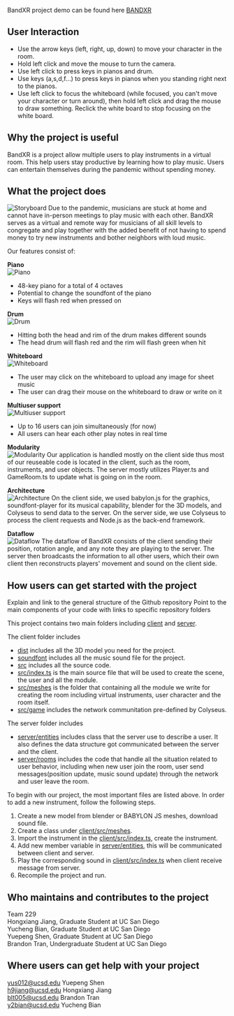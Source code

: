 BandXR project demo can be found here [BANDXR](https://bandxr.herokuapp.com/)  

## User Interaction  
* Use the arrow keys (left, right, up, down) to move your character in the room.  
* Hold left click and move the mouse to turn the camera.  
* Use left click to press keys in pianos and drum.  
* Use keys (a,s,d,f...) to press keys in pianos when you standing right next to the pianos.  
* Use left click to focus the whiteboard (while focused, you can't move your character or turn around), then hold left click and drag the mouse to draw something. Reclick the white board to stop focusing on the white board.  

## Why the project is useful
BandXR is a project allow multiple users to play instruments in a virtual room. This help users stay productive by learning how to play music. Users can entertain themselves during the pandemic without spending money.
 
## What the project does
![Storyboard](/images/storyboard.png)
Due to the pandemic, musicians are stuck at home and cannot 
have in-person meetings to play music with each other. BandXR
serves as a virtual and remote way for musicians of all skill
levels to congregate and play together with the added benefit
of not having to spend money to try new instruments and bother
neighbors with loud music.

Our features consist of:

**Piano**\
![Piano](/images/feature_piano.png)
* 48-key piano for a total of 4 octaves
* Potential to change the soundfont of the piano
* Keys will flash red when pressed on

**Drum**\
![Drum](/images/feature_drum.png)
* Hitting both the head and rim of the drum makes different sounds
* The head drum will flash red and the rim will flash green when hit

**Whiteboard**\
![Whiteboard](/images/feature_whiteboard.png)
* The user may click on the whiteboard to upload any image for sheet music
* The user can drag their mouse on the whiteboard to draw or write on it

**Multiuser support**\
![Multiuser support](/images/feature_multiuser.png)
* Up to 16 users can join simultaneously (for now)
* All users can hear each other play notes in real time

**Modularity**\
![Modularity](/images/modularity.png)
Our application is handled mostly on the client side thus most of our 
reuseable code is located in the client, such as the room, instruments, 
and user objects. The server mostly utilizes Player.ts and GameRoom.ts
to update what is going on in the room.

**Architecture**\
![Architecture](/images/architecture.png)
On the client side, we used babylon.js for the graphics, soundfont-player for its
musical capability, blender for the 3D models, and Colyseus to send data to the
server. On the server side, we use Colyseus to process the client requests and
Node.js as the back-end framework.

**Dataflow**\
![Dataflow](/images/dataflow.png)
The dataflow of BandXR consists of the client sending their position,
rotation angle, and any note they are playing to the server. The server
then broadcasts the information to all other users, which their own
client then reconstructs players' movement and sound on the client side.

## How users can get started with the project
Explain and link to the general structure of the Github repository
Point to the main components of your code with links to specific repository folders

This project contains two main folders including [client](/client/) and [server](/server/). 

The client folder includes
* [dist](/client/dist) includes all the 3D model you need for the project.
* [soundfont](/client/soundfont/) includes all the music sound file for the project.
* [src](/client/src/) includes all the source code. 
* [src/index.ts](/client/src/index.ts) is the main source file that will be used to create the scene, the user and all the module. 
* [src/meshes](/client/src/meshes) is the folder that containing all the module we write for creating the room including virtual instruments, user character and the room itself. 
* [src/game](/client/src/game/network.ts) includes the network communitation pre-defined by Colyseus. 

The server folder includes 
* [server/entities](/server/src/entities/) includes class that the server use to describe a user. It also defines the data structure got communicated between the server and the client. 
* [server/rooms](server/src/rooms/) includes the code that handle all the situation related to user behavior, including when new user join the room, user send messages(position update, music sound update) through the network and user leave the room. 

To begin with our project, the most important files are listed above. In order to add a new instrument, follow the following steps. 
1. Create a new model from blender or BABYLON JS meshes, download sound file. 
2. Create a class under [client/src/meshes](/client/src/meshes/). 
3. Import the instrument in the [client/src/index.ts](/client/src/index.ts), create the instrument. 
4. Add new member variable in [server/entities](/server/src/entities/), this will be communicated between client and server. 
5. Play the corresponding sound in [client/src/index.ts](/client/src/index.ts) when client receive message from server. 
6. Recompile the project and run. 

## Who maintains and contributes to the project
Team 229  
Hongxiang Jiang, Graduate Student at UC San Diego  
Yucheng Bian, Graduate Student at UC San Diego  
Yuepeng Shen, Graduate Student at UC San Diego  
Brandon Tran, Undergraduate Student at UC San Diego  

## Where users can get help with your project
yus012@ucsd.edu Yuepeng Shen  
h9jiang@ucsd.edu Hongxiang Jiang  
blt005@ucsd.edu Brandon Tran  
y2bian@ucsd.edu Yucheng Bian  
